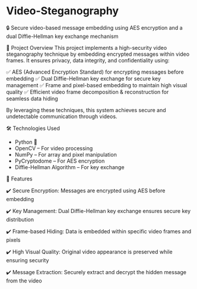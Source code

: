 # Video-Steganography
🔒 Secure video-based message embedding using AES encryption and a dual Diffie-Hellman key exchange mechanism


📜 Project Overview
This project implements a high-security video steganography technique by embedding encrypted messages within video frames. It ensures privacy, data integrity, and confidentiality using:

✅ AES (Advanced Encryption Standard) for encrypting messages before embedding
✅ Dual Diffie-Hellman key exchange for secure key management
✅ Frame and pixel-based embedding to maintain high visual quality
✅ Efficient video frame decomposition & reconstruction for seamless data hiding

By leveraging these techniques, this system achieves secure and undetectable communication through videos.

🛠️ Technologies Used
- Python 🐍
- OpenCV – For video processing
- NumPy – For array and pixel manipulation
- PyCryptodome – For AES encryption
- Diffie-Hellman Algorithm – For key exchange

📌 Features

✔️ Secure Encryption: Messages are encrypted using AES before embedding

✔️ Key Management: Dual Diffie-Hellman key exchange ensures secure key distribution

✔️ Frame-based Hiding: Data is embedded within specific video frames and pixels

✔️ High Visual Quality: Original video appearance is preserved while ensuring security

✔️ Message Extraction: Securely extract and decrypt the hidden message from the video


